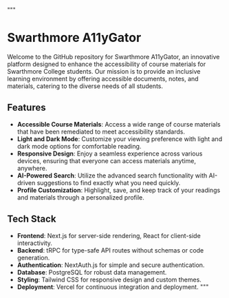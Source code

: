  """
# Swarthmore A11yGator

Welcome to the GitHub repository for Swarthmore A11yGator, an innovative platform designed to enhance the accessibility of course materials for Swarthmore College students. Our mission is to provide an inclusive learning environment by offering accessible documents, notes, and materials, catering to the diverse needs of all students.

## Features

- **Accessible Course Materials**: Access a wide range of course materials that have been remediated to meet accessibility standards.
- **Light and Dark Mode**: Customize your viewing preference with light and dark mode options for comfortable reading.
- **Responsive Design**: Enjoy a seamless experience across various devices, ensuring that everyone can access materials anytime, anywhere.
- **AI-Powered Search**: Utilize the advanced search functionality with AI-driven suggestions to find exactly what you need quickly.
- **Profile Customization**: Highlight, save, and keep track of your readings and materials through a personalized profile.

## Tech Stack

- **Frontend**: Next.js for server-side rendering, React for client-side interactivity.
- **Backend**: tRPC for type-safe API routes without schemas or code generation.
- **Authentication**: NextAuth.js for simple and secure authentication.
- **Database**: PostgreSQL for robust data management.
- **Styling**: Tailwind CSS for responsive design and custom themes.
- **Deployment**: Vercel for continuous integration and deployment.
"""
